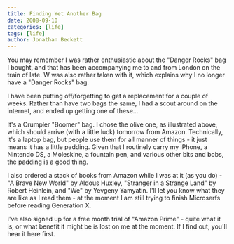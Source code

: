 ```yaml
---
title: Finding Yet Another Bag
date: 2008-09-10
categories: [life]
tags: [life]
author: Jonathan Beckett
---
```


You may remember I was rather enthusiastic about the "Danger Rocks" bag I bought, and that has been accompanying me to and from London on the train of late. W was also rather taken with it, which explains why I no longer have a "Danger Rocks" bag.

I have been putting off/forgetting to get a replacement for a couple of weeks. Rather than have two bags the same, I had a scout around on the internet, and ended up getting one of these...

It's a Crumpler "Boomer" bag. I chose the olive one, as illustrated above, which should arrive (with a little luck) tomorrow from Amazon. Technically, it's a laptop bag, but people use them for all manner of things - it just means it has a little padding. Given that I routinely carry my iPhone, a Nintendo DS, a Moleskine, a fountain pen, and various other bits and bobs, the padding is a good thing.

I also ordered a stack of books from Amazon while I was at it (as you do) - "A Brave New World" by Aldous Huxley, "Stranger in a Strange Land" by Robert Heinlein, and "We" by Yevgeny Yamyatin. I'll let you know what they are like as I read them - at the moment I am still trying to finish Microserfs before reading Generation X.

I've also signed up for a free month trial of "Amazon Prime" - quite what it is, or what benefit it might be is lost on me at the moment. If I find out, you'll hear it here first.